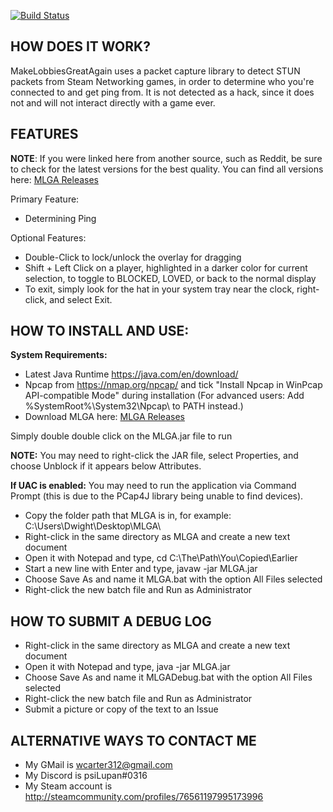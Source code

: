 [![Build Status](https://travis-ci.org/PsiLupan/MakeLobbiesGreatAgain.svg)](https://travis-ci.org/PsiLupan/MakeLobbiesGreatAgain/)

## HOW DOES IT WORK?
MakeLobbiesGreatAgain uses a packet capture library to detect STUN packets from Steam Networking games, in order to determine who you're connected to and get ping from.
It is not detected as a hack, since it does not and will not interact directly with a game ever. 

## FEATURES

**NOTE**: If you were linked here from another source, such as Reddit, be sure to check for the latest versions for the best quality. You can find all versions here: [MLGA Releases](https://github.com/PsiLupan/MakeLobbiesGreatAgain/releases)

Primary Feature:
* Determining Ping

Optional Features: 
* Double-Click to lock/unlock the overlay for dragging
* Shift + Left Click on a player, highlighted in a darker color for current selection, to toggle to BLOCKED, LOVED, or back to the normal display
* To exit, simply look for the hat in your system tray near the clock, right-click, and select Exit.

## HOW TO INSTALL AND USE:
**System Requirements:**
* Latest Java Runtime https://java.com/en/download/
* Npcap from https://nmap.org/npcap/ and tick "Install Npcap in WinPcap API-compatible Mode" during installation (For advanced users: Add %SystemRoot%\System32\Npcap\ to PATH instead.)
* Download MLGA here: [MLGA Releases](https://github.com/PsiLupan/MakeLobbiesGreatAgain/releases)

Simply double double click on the MLGA.jar file to run

**NOTE:** You may need to right-click the JAR file, select Properties, and choose Unblock if it appears below Attributes.

**If UAC is enabled:** 
You may need to run the application via Command Prompt (this is due to the PCap4J library being unable to find devices).
* Copy the folder path that MLGA is in, for example: C:\Users\Dwight\Desktop\MLGA\
* Right-click in the same directory as MLGA and create a new text document
* Open it with Notepad and type, cd C:\The\Path\You\Copied\Earlier
* Start a new line with Enter and type, javaw -jar MLGA.jar
* Choose Save As and name it MLGA.bat with the option All Files selected
* Right-click the new batch file and Run as Administrator

## HOW TO SUBMIT A DEBUG LOG
* Right-click in the same directory as MLGA and create a new text document
* Open it with Notepad and type, java -jar MLGA.jar
* Choose Save As and name it MLGADebug.bat with the option All Files selected
* Right-click the new batch file and Run as Administrator
* Submit a picture or copy of the text to an Issue

## ALTERNATIVE WAYS TO CONTACT ME
* My GMail is wcarter312@gmail.com
* My Discord is psiLupan#0316
* My Steam account is http://steamcommunity.com/profiles/76561197995173996
